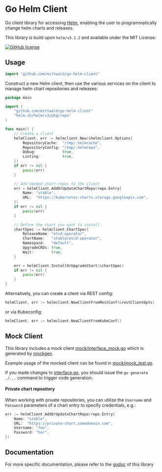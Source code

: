 # Go Helm Client

Go client library for accessing [Helm](https://github.com/helm/helm), enabling the user to programmatically change helm charts and releases.
                                                                                                                         
This library is build upon `helm/v3.1.2` and available under the MIT License:
 
[![GitHub license](https://img.shields.io/github/license/mittwald/go-helm-client.svg)](https://github.com/mittwald/go-helm-client/blob/master/LICENSE)

## Usage

```go
import "github.com/mittwald/go-helm-client"
```
Construct a new Helm client, then use the various services on the client to manage helm chart repositories and releases:
```go 
package main

import (
	"github.com/mittwald/go-helm-client"
	"helm.sh/helm/v3/pkg/repo"
)

func main() {
	// Create a client
	helmClient, err := helmclient.New(&helmclient.Options{
		RepositoryCache:  "/tmp/.helmcache",
		RepositoryConfig: "/tmp/.helmrepo",
		Debug:            true,
		Linting:          true,
	})
	if err != nil {
		panic(err)
	}

	// Add needed chart-repos to the client
	err = helmClient.AddOrUpdateChartRepo(repo.Entry{
		Name: "stable",
		URL:  "https://kubernetes-charts.storage.googleapis.com",
	})
	if err != nil {
		panic(err)
	}

	// Define the chart you want to install
	chartSpec := helmclient.ChartSpec{
		ReleaseName: "etcd-operator",
		ChartName:   "stable/etcd-operator",
		Namespace:   "default",
		UpgradeCRDs: true,
		Wait:        true,
	}

	err = helmClient.InstallOrUpgradeChart(&chartSpec)
	if err != nil {
		panic(err)
	}
}
```

Alternatively, you can create a client via REST config: 
```go
helmClient, err := helmclient.NewClientFromRestConf(&restClientOpts)
```
or via Kubeconfig:

```go
helmClient, err := helmclient.NewClientFromKubeConf()
```

## Mock Client

This library includes a mock client [mock/interface_mock.go](mock/interface_mock.go) which is generated by [mockgen](https://github.com/golang/mock).

Example usage of the mocked client can be found in [mock/mock_test.go](mock/mock_test.go).

If you made changes to [interface.go](./interface.go), you should issue the `go generate ./...` command to trigger code generation. 

#### Private chart repository
When working with private repositories, you can utilize the `Username` and `Password` parameters of a chart entry to specify credentials, e.g.:

```go
err := helmClient.AddOrUpdateChartRepo(repo.Entry{
    Name: "stable",
    URL:  "https://private-chart.somedomain.com",
    Username: "foo",
    Password: "bar",
})
```

## Documentation
For more specific documentation, please refer to the [godoc](https://pkg.go.dev/github.com/mittwald/go-helm-client/) of this library